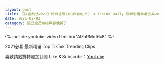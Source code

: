 ```yaml
---
layout: post
title: 【抖音熱搜2021】德云全员为相声春晚拼了 3 TikTok Daily 最新必看精選合集2021 02 03
date: 2021-02-03
category: 德云全员为相声春晚拼了
---
```


{% include youtube-video.html id="AIEbRMdt6u8" %}

2021必看 最新精選 Top TikTok Trending Clips

喜歡請點贊轉發加訂閱 Like & Subscribe：[YouTube](https://www.youtube.com/channel/UCAoR7VcanIPd04uEq_GIylA/videos)

